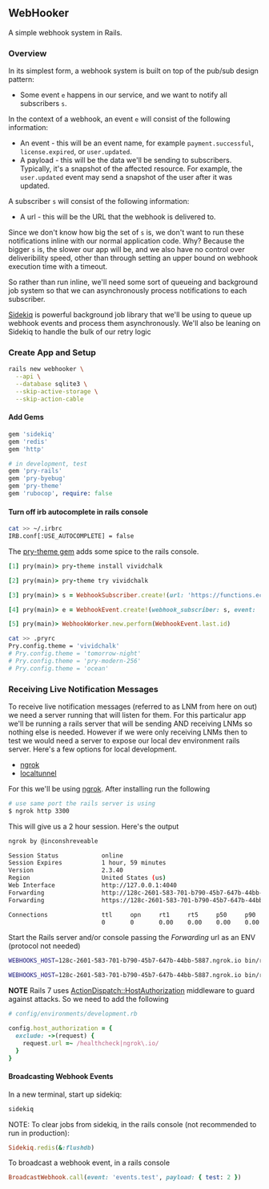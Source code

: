 ## WebHooker

A simple webhook system in Rails.


### Overview

In its simplest form, a webhook system is built on top of the pub/sub design pattern:
  - Some event `e` happens in our service, and we want to notify all subscribers `s`.

In the context of a webhook, an event `e` will consist of the following information:
  - An event - this will be an event name, for example `payment.successful`, `license.expired`, or `user.updated`.
  - A payload - this will be the data we'll be sending to subscribers. Typically, it's a snapshot of the affected resource. For example, the `user.updated` event may send a snapshot of the user after it was updated.

A subscriber `s` will consist of the following information:
  - A url - this will be the URL that the webhook is delivered to.

Since we don't know how big the set of `s` is, we don't want to run these notifications inline with our normal application code. Why? Because the bigger `s` is, the slower our app will be, and we also have no control over deliveribility speed, other than through setting an upper bound on webhook execution time with a timeout.

So rather than run inline, we'll need some sort of queueing and background job system so that we can asynchronously process notifications to each subscriber.

[Sidekiq](https://github.com/mperham/sidekiq) is powerful background job library that we'll be using to queue up webhook events and process them asynchronously. We'll also be leaning on Sidekiq to handle the bulk of our retry logic


### Create App and Setup

```bash
rails new webhooker \
  --api \
  --database sqlite3 \
  --skip-active-storage \
  --skip-action-cable
```

#### Add Gems
```ruby
gem 'sidekiq'
gem 'redis'
gem 'http'

# in development, test
gem 'pry-rails'
gem 'pry-byebug'
gem 'pry-theme'
gem 'rubocop', require: false
```

#### Turn off irb autocomplete in rails console

```bash
cat >> ~/.irbrc
IRB.conf[:USE_AUTOCOMPLETE] = false
```

The [pry-theme gem](https://github.com/kyrylo/pry-theme) adds some spice to the rails console.

```ruby
[1] pry(main)> pry-theme install vividchalk

[2] pry(main)> pry-theme try vividchalk

[3] pry(main)> s = WebhookSubscriber.create!(url: 'https://functions.ecorp.example/webhooks')

[4] pry(main)> e = WebhookEvent.create!(webhook_subscriber: s, event: 'events.test', payload: { test: 1 })

[5] pry(main)> WebhookWorker.new.perform(WebhookEvent.last.id)
```

```bash
cat >> .pryrc
Pry.config.theme = 'vividchalk'
# Pry.config.theme = 'tomorrow-night'
# Pry.config.theme = 'pry-modern-256'
# Pry.config.theme = 'ocean'
```


### Receiving Live Notification Messages


To receive live notification messages (referred to as LNM from here on out) we
need a server running that will listen for them.  For this particalur app we'll be
running a rails server that will be sending AND receiving LNMs so nothing else is needed.
However if we were only receiving LNMs then to test we would need a server to expose our
local dev environment rails server.  Here's a few options for local development.

- [ngrok](https://ngrok.com/)
- [localtunnel](https://localtunnel.github.io/www/)


For this we'll be using [ngrok](https://ngrok.com/).  After installing run the following

```bash
# use same port the rails server is using
$ ngrok http 3300
```

This will give us a 2 hour session.  Here's the output

```bash
ngrok by @inconshreveable                                                                     (Ctrl+C to quit)

Session Status            online
Session Expires           1 hour, 59 minutes
Version                   2.3.40
Region                    United States (us)
Web Interface             http://127.0.0.1:4040
Forwarding                http://128c-2601-583-701-b790-45b7-647b-44bb-5887.ngrok.io -> http://localhost:3000
Forwarding                https://128c-2601-583-701-b790-45b7-647b-44bb-5887.ngrok.io -> http://localhost:3000

Connections               ttl     opn     rt1     rt5     p50     p90
                          0       0       0.00    0.00    0.00    0.00
```

Start the Rails server and/or console passing the *Forwarding* url as an ENV (protocol not needed)

```bash
WEBHOOKS_HOST=128c-2601-583-701-b790-45b7-647b-44bb-5887.ngrok.io bin/rails server -p 3300

WEBHOOKS_HOST=128c-2601-583-701-b790-45b7-647b-44bb-5887.ngrok.io bin/rails console
```

**NOTE** Rails 7 uses [ActionDispatch::HostAuthorization](https://api.rubyonrails.org/classes/ActionDispatch/HostAuthorization.html) middleware to guard against attacks.  So we need to add the following

```ruby
# config/environments/development.rb

config.host_authorization = {
  exclude: ->(request) {
    request.url =~ /healthcheck|ngrok\.io/
  }
}
```


#### Broadcasting Webhook Events

In a new terminal, start up sidekiq:
```bash
sidekiq
```

NOTE: To clear jobs from sidekiq, in the rails console (not recommended to run in production):

```ruby
Sidekiq.redis(&:flushdb)
```


To broadcast a webhook event, in a rails console
```ruby
BroadcastWebhook.call(event: 'events.test', payload: { test: 2 })
```





